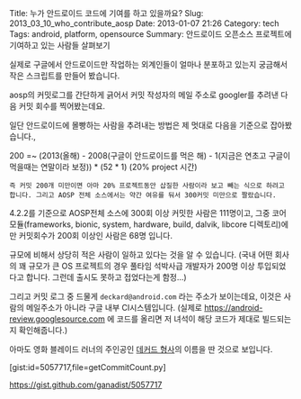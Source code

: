 Title: 누가 안드로이드 코드에 기여를 하고 있을까요?
Slug: 2013_03_10_who_contribute_aosp
Date: 2013-01-07 21:26
Category: tech
Tags:  android, platform, opensource
Summary: 안드로이드 오픈소스 프로젝트에 기여하고 있는 사람들 살펴보기

실제로 구글에서 안드로이드만 작업하는 외계인들이 얼마나 분포하고 있는지 궁금해서 작은 스크립트를 만들어 봤습니다.

aosp의 커밋로그를 간단하게 긁어서 커밋 작성자의 메일 주소로 googler를 추려낸 다음 커밋 회수를 찍어봤는데요.

일단 안드로이드에 몰빵하는 사람을 추려내는 방법은 제 멋대로 다음을 기준으로 잡아봤습니다.,


200 =~ (2013(올해) - 2008(구글이 안드로이드를 먹은 해) - 1(지금은 연초고 구글이 먹을때는 연말이라 보정)) * (52 * 1) (20% project 시간)

`즉 커밋 200개 미만이면 아마 20% 프로젝트동안 삽질한 사람이라 보고 빼는 식으로 하려고 합니다. 그리고 AOSP 전체 소스에서는 약간 여유를 둬서 300커밋 미만으로 짤랐습니다.`

4.2.2를 기준으로 AOSP전체 소스에 300회 이상 커밋한 사람은 111명이고, 그중 코어 모듈(frameworks, bionic, system, hardware, build, dalvik, libcore 디렉토리)에만 커밋회수가 200회 이상인 사람은 68명 입니다.


규모에 비해서 상당히 적은 사람이 일하고 있다는 것을 알 수 있습니다.
(국내 어떤 회사의 꽤 규모가 큰 OS 프로젝트의 경우 풀타임 석박사급 개발자가 200명 이상 투입되었다고 합니다. 그런데 출시도 못하고 접었다는게 함정...)


그리고 커밋 로그 중 드물게 `deckard@android.com` 라는 주소가 보이는데요, 이것은 사람의 메일주소가 아니라 구글 내부 CI시스템입니다. (실제로 https://android-review.googlesource.com 에 코드를 올리면 저 녀석이 해당 코드가 제대로 빌드되는 지 확인해줍니다.)

아마도 영화 블레이드 러너의 주인공인 [데커드 형사](http://en.wikipedia.org/wiki/Rick_Deckard)의 이름을 딴 것으로 보입니다.

[gist:id=5057717,file=getCommitCount.py]

https://gist.github.com/ganadist/5057717
